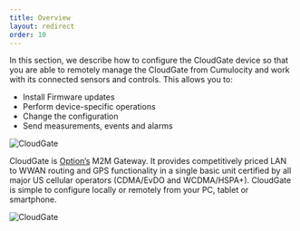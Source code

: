 ```yaml
---
title: Overview
layout: redirect
order: 10
---
```

In this section, we describe how to configure the CloudGate device so that you are able to remotely manage the CloudGate from Cumulocity and work with its connected sensors and controls. This allows you to:

- Install Firmware updates
- Perform device-specific operations
- Change the configuration
- Send measurements, events and alarms

![CloudGate](/guides/images/devices/cloudgate/cloudgate-logo.png)

CloudGate is [Option’s](http://www.option.com/) M2M Gateway. It provides competitively priced LAN to WWAN routing and GPS functionality in a single basic unit certified by all major US cellular operators (CDMA/EvDO and WCDMA/HSPA+). CloudGate is simple to configure locally or remotely from your PC, tablet or smartphone.

![CloudGate](/guides/images/devices/cloudgate/cloudgate-front.jpg)